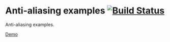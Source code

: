 # Anti-aliasing examples [![Build Status](https://travis-ci.org/Trufi/anti-aliasing-examples.svg?branch=master)](https://travis-ci.org/Trufi/anti-aliasing-examples)

Anti-aliasing examples.

[Demo](https://trufi.github.io/anti-aliasing-examples/)
